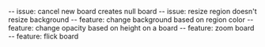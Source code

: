 -- issue: cancel new board creates null board
-- issue: resize region doesn't resize background
-- feature: change background based on region color
-- feature: change opacity based on height on a board
-- feature: zoom board
-- feature: flick board
